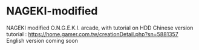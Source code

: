 # NAGEKI-modified
NAGEKI modified O.N.G.E.K.I. arcade, with tutorial on HDD
Chinese version tutorial : https://home.gamer.com.tw/creationDetail.php?sn=5881357
English version coming soon
